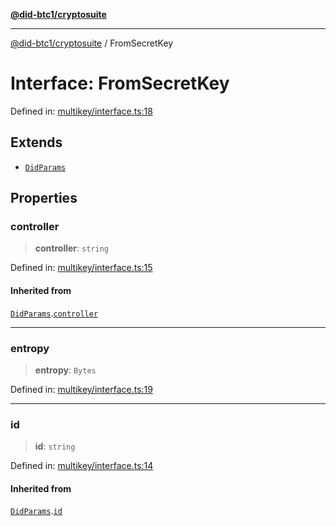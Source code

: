 [**@did-btc1/cryptosuite**](../README.md)

***

[@did-btc1/cryptosuite](../globals.md) / FromSecretKey

# Interface: FromSecretKey

Defined in: [multikey/interface.ts:18](https://github.com/dcdpr/did-btc1-js/blob/4ab6f9915d95beed9bc633644c9db1539395f512/packages/cryptosuite/src/multikey/interface.ts#L18)

## Extends

- [`DidParams`](DidParams.md)

## Properties

### controller

> **controller**: `string`

Defined in: [multikey/interface.ts:15](https://github.com/dcdpr/did-btc1-js/blob/4ab6f9915d95beed9bc633644c9db1539395f512/packages/cryptosuite/src/multikey/interface.ts#L15)

#### Inherited from

[`DidParams`](DidParams.md).[`controller`](DidParams.md#controller)

***

### entropy

> **entropy**: `Bytes`

Defined in: [multikey/interface.ts:19](https://github.com/dcdpr/did-btc1-js/blob/4ab6f9915d95beed9bc633644c9db1539395f512/packages/cryptosuite/src/multikey/interface.ts#L19)

***

### id

> **id**: `string`

Defined in: [multikey/interface.ts:14](https://github.com/dcdpr/did-btc1-js/blob/4ab6f9915d95beed9bc633644c9db1539395f512/packages/cryptosuite/src/multikey/interface.ts#L14)

#### Inherited from

[`DidParams`](DidParams.md).[`id`](DidParams.md#id)
